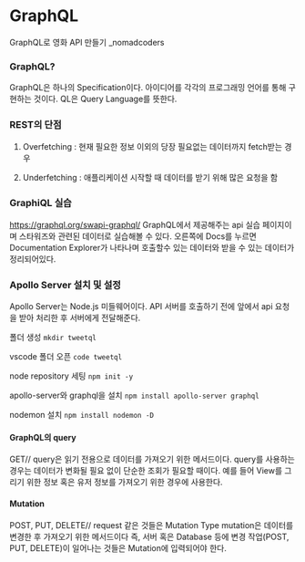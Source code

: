 # GraphQL
GraphQL로 영화 API 만들기 _nomadcoders


### GraphQL?
GraphQL은 하나의 Specification이다.
아이디어를 각각의 프로그래밍 언어를 통해 구현하는 것이다.
QL은 Query Language를 뜻한다.


### REST의 단점
1. Overfetching : 현재 필요한 정보 이외의 당장 필요없는 데이터까지 fetch받는 경우

2. Underfetching : 애플리케이션 시작할 때 데이터를 받기 위해 많은 요청을 함



### GraphiQL 실습
https://graphql.org/swapi-graphql/
GraphQL에서 제공해주는 api 실습 페이지이며 스타워즈와 관련된 데이터로 실습해볼 수 있다.
오른쪽에 Docs를 누르면 Documentation Explorer가 나타나며 호출할수 있는 데이터와 받을 수 있는 데이터가 정리되어있다.

### Apollo Server 설치 및 설정
Apollo Server는 Node.js 미들웨어이다. API 서버를 호출하기 전에 앞에서 api 요청을 받아 처리한 후 서버에게 전달해준다.


폴더 생성
`mkdir tweetql`

vscode 폴더 오픈
`code tweetql`

node repository 세팅
`npm init -y`

apollo-server와 graphql을 설치
`npm install apollo-server graphql`

nodemon 설치
`npm install nodemon -D`



#### GraphQL의 query
GET// query은 읽기 전용으로 데이터를 가져오기 위한 메서드이다. 
query를 사용하는 경우는 데이터가 변화될 필요 없이 단순한 조회가 필요할 때이다. 예를 들어 View를 그리기 위한 정보 혹은 유저 정보를 가져오기 위한 경우에 사용한다.


#### Mutation
POST, PUT, DELETE//  request 같은 것들은 Mutation Type
 mutation은 데이터를 변경한 후 가져오기 위한 메서드이다
즉, 서버 혹은 Database 등에 변경 작업(POST, PUT, DELETE)이 일어나는 것들은 Mutation에 입력되어야 한다.

